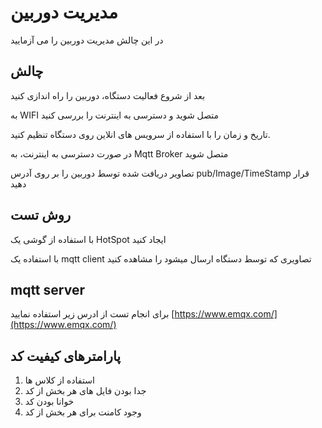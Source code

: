 # مدیریت دوربین

در این چالش مدیریت دوربین را می آزمایید

## چالش

بعد از شروع فعالیت دستگاه، دوربین را راه اندازی کنید

به WIFI متصل شوید و دسترسی به اینترنت را بررسی کنید

تاریخ و زمان را با استفاده از سرویس های انلاین روی دستگاه تنظیم کنید.

در صورت دسترسی به اینترنت، به Mqtt Broker متصل شوید



تصاویر دریافت شده توسط دوربین را بر روی آدرس pub/Image/TimeStamp قرار دهید

## روش تست

با استفاده از گوشی یک HotSpot ایجاد کنید

با استفاده یک mqtt client تصاویری که توسط دستگاه ارسال میشود را مشاهده کنید

## mqtt server
برای انجام تست از ادرس زیر استفاده نمایید
[https://www.emqx.com/](https://www.emqx.com/)


## پارامترهای کیفیت کد

1. استفاده از کلاس ها
2. جدا بودن فایل های هر بخش از کد
3. خوانا بودن کد
4. وجود کامنت برای هر بخش از کد

